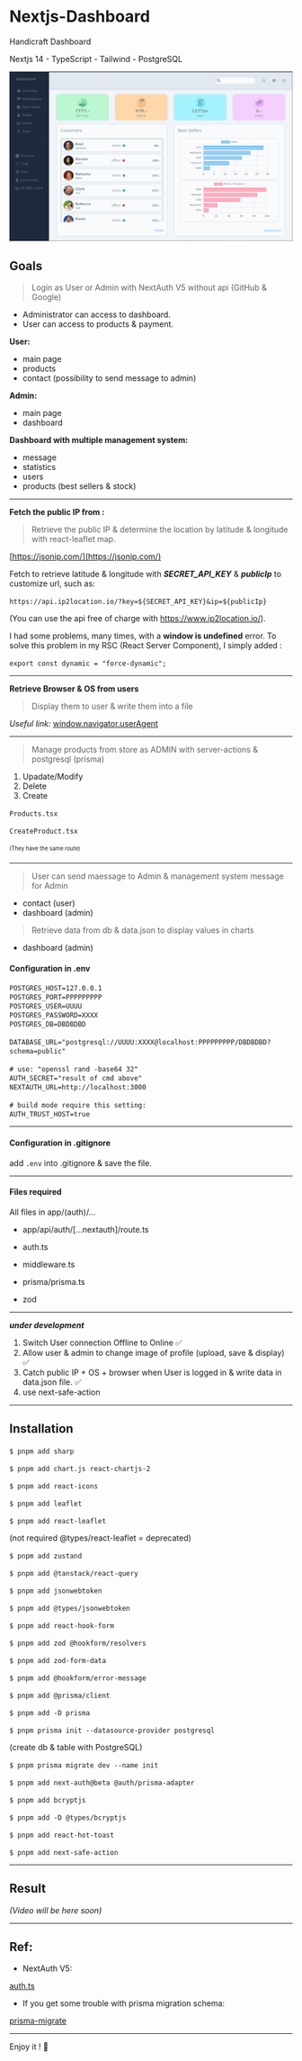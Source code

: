 # Nextjs-Dashboard

Handicraft Dashboard

Nextjs 14 - TypeScript - Tailwind - PostgreSQL

![Dashboard Img](https://github.com/TLRKiliann/Nextjs-Dashboard/blob/master/my-app/public/assets/images/bg/wallpaper.png)

## Goals

> Login as User or Admin with NextAuth V5 without api (GitHub & Google)

- Administrator can access to dashboard.
- User can access to products & payment.

**User:**
- main page
- products
- contact (possibility to send message to admin)

**Admin:**
- main page
- dashboard 

**Dashboard with multiple management system:** 
- message
- statistics
- users
- products (best sellers & stock)

---

**Fetch the public IP from :**

> Retrieve the public IP & determine the location by latitude & longitude with react-leaflet map.

[https://jsonip.com/](https://jsonip.com/)

Fetch to retrieve latitude & longitude with ***SECRET_API_KEY*** & ***publicIp*** to customize url, such as:

`https://api.ip2location.io/?key=${SECRET_API_KEY}&ip=${publicIp}`

(You can use the api free of charge with https://www.ip2location.io/).

I had some problems, many times, with a **window is undefined** error. To solve this problem in my RSC (React Server Component), I simply added :

`export const dynamic = "force-dynamic";`

---

**Retrieve Browser & OS from users**

> Display them to user & write them into a file

*Useful link:* [window.navigator.userAgent](https://developer.mozilla.org/en-US/docs/Web/API/Navigator/userAgent)

---

> Manage products from store as ADMIN with server-actions & postgresql (prisma)

1. Upadate/Modify
2. Delete
3. Create

`Products.tsx`

`CreateProduct.tsx`

<sub><sup>(They have the same route)</sup></sub>

---

> User can send maessage to Admin & management system message for Admin

- contact (user)
- dashboard (admin)

> Retrieve data from db & data.json to display values in charts

- dashboard (admin)

#### Configuration in .env

```
POSTGRES_HOST=127.0.0.1
POSTGRES_PORT=PPPPPPPPP
POSTGRES_USER=UUUU
POSTGRES_PASSWORD=XXXX
POSTGRES_DB=DBDBDBD

DATABASE_URL="postgresql://UUUU:XXXX@localhost:PPPPPPPPP/DBDBDBD?schema=public"

# use: "openssl rand -base64 32"
AUTH_SECRET="result of cmd above"
NEXTAUTH_URL=http://localhost:3000

# build mode require this setting:
AUTH_TRUST_HOST=true
```

---

#### Configuration in .gitignore

add `.env` into .gitignore & save the file.

---

#### Files required

All files in app/(auth)/...

- app/api/auth/[...nextauth]/route.ts

- auth.ts

- middleware.ts

- prisma/prisma.ts

- zod

---

***under development***

1. Switch User connection Offline to Online ✅
2. Allow user & admin to change image of profile (upload, save & display) ✅
3. Catch public IP + OS + browser when User is logged in & write data in data.json file. ✅
4. use next-safe-action 

---

## Installation

`$ pnpm add sharp`

`$ pnpm add chart.js react-chartjs-2`

`$ pnpm add react-icons`

`$ pnpm add leaflet`

`$ pnpm add react-leaflet`

(not required @types/react-leaflet = deprecated)

`$ pnpm add zustand`

`$ pnpm add @tanstack/react-query`

`$ pnpm add jsonwebtoken`

`$ pnpm add @types/jsonwebtoken`

`$ pnpm add react-hook-form`

`$ pnpm add zod @hookform/resolvers`

`$ pnpm add zod-form-data`

`$ pnpm add @hookform/error-message`

`$ pnpm add @prisma/client`

`$ pnpm add -D prisma`

`$ pnpm prisma init --datasource-provider postgresql`

(create db & table with PostgreSQL)

`$ pnpm prisma migrate dev --name init`

`$ pnpm add next-auth@beta @auth/prisma-adapter`

`$ pnpm add bcryptjs`

`$ pnpm add -D @types/bcryptjs`

`$ pnpm add react-hot-toast`

`$ pnpm add next-safe-action`

---

## Result

*(Video will be here soon)*

<!-- [<img src="https://img.youtube.com/vi/<VIDEO_ID>/hqdefault.jpg" width="600" height="300"
/>](https://www.youtube.com/embed/<VIDEO_ID>)

[![Watch the video](https://img.youtube.com/vi/<VIDEO_ID>/hqdefault.jpg)](https://www.youtube.com/embed/<VIDEO_ID>)

[<img src="https://img.youtube.com/vi/<VIDEO_ID>/hqdefault.jpg" width="600" height="300"
/>](https://www.youtube.com/embed/<VIDEO_ID>) -->

---

## Ref:

- NextAuth V5:

[auth.ts](https://authjs.dev/getting-started/migrating-to-v5)

- If you get some trouble with prisma migration schema:

[prisma-migrate](https://www.prisma.io/docs/orm/prisma-migrate/workflows/data-migration)


---

Enjoy it ! :koala: